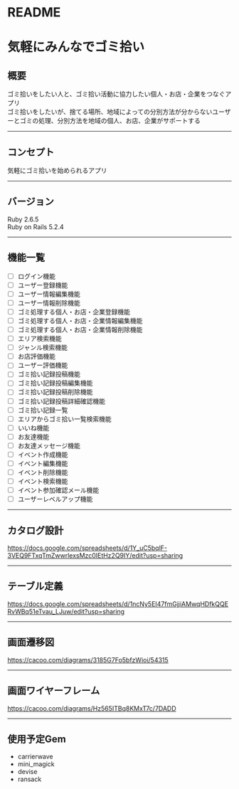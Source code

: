 # README

# 気軽にみんなでゴミ拾い

## 概要  
ゴミ拾いをしたい人と、ゴミ拾い活動に協力したい個人・お店・企業をつなぐアプリ  
ゴミ拾いをしたいが、捨てる場所、地域によっての分別方法が分からないユーザーとゴミの処理、分別方法を地域の個人、お店、企業がサポートする
***
## コンセプト
気軽にゴミ拾いを始められるアプリ 
***
## バージョン
Ruby 2.6.5  
Ruby on Rails 5.2.4
***
## 機能一覧
- [ ] ログイン機能  
- [ ] ユーザー登録機能  
- [ ] ユーザー情報編集機能  
- [ ] ユーザー情報削除機能  
- [ ] ゴミ処理する個人・お店・企業登録機能  
- [ ] ゴミ処理する個人・お店・企業情報編集機能  
- [ ] ゴミ処理する個人・お店・企業情報削除機能  
- [ ] エリア検索機能  
- [ ] ジャンル検索機能  
- [ ] お店評価機能  
- [ ] ユーザー評価機能  
- [ ] ゴミ拾い記録投稿機能  
- [ ] ゴミ拾い記録投稿編集機能  
- [ ] ゴミ拾い記録投稿削除機能  
- [ ] ゴミ拾い記録投稿詳細確認機能  
- [ ] ゴミ拾い記録一覧  
- [ ] エリアからゴミ拾い一覧検索機能  
- [ ] いいね機能  
- [ ] お友達機能  
- [ ] お友達メッセージ機能  
- [ ] イベント作成機能  
- [ ] イベント編集機能  
- [ ] イベント削除機能  
- [ ] イベント検索機能  
- [ ] イベント参加確認メール機能  
- [ ] ユーザーレベルアップ機能  
***
## カタログ設計
https://docs.google.com/spreadsheets/d/1Y_uC5bqlF-3VEQ9FTxqTmZwwrlexsMzc0IEtHz2Q9IY/edit?usp=sharing
***
## テーブル定義
https://docs.google.com/spreadsheets/d/1ncNy5EI47fmGjjiAMwqHDfkQQERvWBq51eTvau_LJuw/edit?usp=sharing
***
## 画面遷移図
https://cacoo.com/diagrams/3185G7Fo5bfzWioi/54315
***
## 画面ワイヤーフレーム
https://cacoo.com/diagrams/Hz565ITBq8KMxT7c/7DADD
***
## 使用予定Gem  
* carrierwave  
* mini_magick  
* devise  
* ransack
